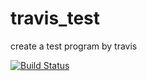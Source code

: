 # travis_test
create a test program by travis


[![Build Status](https://travis-ci.org/sandtekpatrickchen/travis_test.svg?branch=master)](https://travis-ci.org/sandtekpatrickchen/travis_test)
